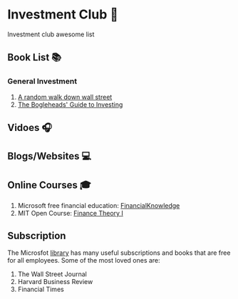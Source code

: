 # Investment Club 🔅
Investment club awesome list 

## Book List 📚
### General Investment
1. [A random walk down wall street](https://www.amazon.com/Random-Walk-Down-Wall-Street/dp/0393358380/ref=pd_lpo_14_img_0/139-3719109-3816537?_encoding=UTF8&pd_rd_i=0393358380&pd_rd_r=c8af3d79-0b7d-44fa-904f-7425381fa11d&pd_rd_w=OuQWP&pd_rd_wg=Zlquc&pf_rd_p=7b36d496-f366-4631-94d3-61b87b52511b&pf_rd_r=0DCMYMB4BA7YZW27WJ37&psc=1&refRID=0DCMYMB4BA7YZW27WJ37)
2. [The Bogleheads' Guide to Investing](http://doc.xueqiu.com/14cf53ebdeb1cd3fd7a1bfa2.pdf)

## Vidoes 🎧

## Blogs/Websites 💻

## Online Courses 🎓
1. Microsoft free financial education: [FinancialKnowledge](aka.ms/financialknowledge)
2. MIT Open Course: [Finance Theory I](https://www.youtube.com/playlist?list=PLUl4u3cNGP63B2lDhyKOsImI7FjCf6eDW)

## Subscription
The Microsfot [library](https://microsoft.sharepoint.com/sites/library/Sitepages/journalsnews/newshub.aspx) has many useful subscriptions and books that are free for all employees. Some of the most loved ones are:
1. The Wall Street Journal
2. Harvard Business Review
3. Financial Times
